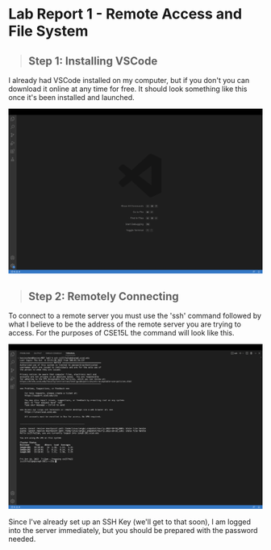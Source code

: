# Lab Report 1 - Remote Access and File System

> ## Step 1: Installing VSCode

I already had VSCode installed on my computer, but if you don't you can download it online at any time for free. It should look something like this once it's been installed and launched.

![Image](VSCodeInstall.png)

> ## Step 2: Remotely Connecting

To connect to a remote server you must use the 'ssh' command followed by what I believe to be the address of the remote server you are trying to access. For the purposes of CSE15L the command will look like this.

![Image](RemoteAccess.png)

Since I've already set up an SSH Key (we'll get to that soon), I am logged into the server immediately, but you should be prepared with the password needed.
